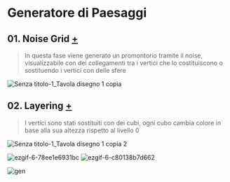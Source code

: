 # Generatore di Paesaggi
## 01. Noise Grid [+](https://editor.p5js.org/RobertoAlesi/full/fXkG4V1uj)
>In questa fase viene generato un promontorio tramite il noise, visualizzabile con dei collegamenti tra i vertici che lo costituiscono o sostituendo i vertici con delle sfere

![Senza titolo-1_Tavola disegno 1 copia](https://user-images.githubusercontent.com/76455356/117031644-142d0780-ad01-11eb-8481-db04567c100a.png)

## 02. Layering [+](https://editor.p5js.org/RobertoAlesi/full/e5CdlEHj5)
>I vertici sono stati sostituiti con dei cubi, ogni cubo cambia colore in base alla sua altezza rispetto al livello 0

![Senza titolo-1_Tavola disegno 1 copia 2](https://user-images.githubusercontent.com/76455356/117032481-cebd0a00-ad01-11eb-9d28-b7ba583a04e3.png)

![ezgif-6-78ee1e6931bc](https://user-images.githubusercontent.com/76455356/117033908-1c864200-ad03-11eb-9ac8-8b84151472e0.gif) ![ezgif-6-c80138b7d662](https://user-images.githubusercontent.com/76455356/117033898-1b551500-ad03-11eb-9d28-9bb1b01f8de1.gif) 

![gen](https://user-images.githubusercontent.com/76455356/117040053-c072ec00-ad09-11eb-86f6-dada87539a4e.png)







